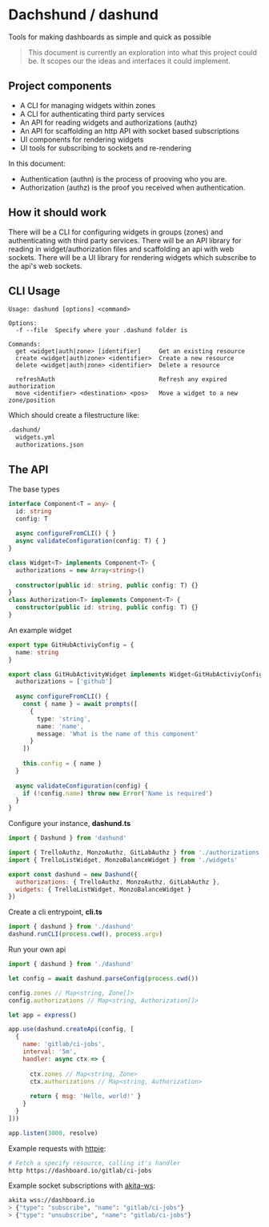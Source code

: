 # Dachshund / dashund

Tools for making dashboards as simple and quick as possible

> This document is currently an exploration into what this project could be.
> It scopes our the ideas and interfaces it could implement.

## Project components

- A CLI for managing widgets within zones
- A CLI for authenticating third party services
- An API for reading widgets and authorizations (authz)
- An API for scaffolding an http API with socket based subscriptions
- UI components for rendering widgets
- UI tools for subscribing to sockets and re-rendering

In this document:

* Authentication (authn) is the process of prooving who you are.
* Authorization (authz) is the proof you received when authentication.

## How it should work

There will be a CLI for configuring widgets in groups (zones) and authenticating with third party services.
There will be an API library for reading in widget/authorization files and scaffolding an api with web sockets.
There will be a UI library for rendering widgets which subscribe to the api's web sockets.

## CLI Usage

```
Usage: dashund [options] <command>

Options:
  -f --file  Specify where your .dashund folder is

Commands:
  get <widget|auth|zone> [identifier]     Get an existing resource
  create <widget|auth|zone> <identifier>  Create a new resource
  delete <widget|auth|zone> <identifier>  Delete a resource
  
  refreshAuth                             Refresh any expired authorization
  move <identifier> <destination> <pos>   Move a widget to a new zone/position
```

Which should create a filestructure like:

```bash
.dashund/
  widgets.yml
  authorizations.json
```

## The API

The base types

```ts
interface Component<T = any> {
  id: string
  config: T
  
  async configureFromCLI() { }
  async validateConfiguration(config: T) { }
}

class Widget<T> implements Component<T> {
  authorizations = new Array<string>()
  
  constructor(public id: string, public config: T) {}
}
class Authorization<T> implements Component<T> {
  constructor(public id: string, public config: T) {}
}
```

An example widget

```ts
export type GitHubActiviyConfig = {
  name: string
}

export class GitHubActivityWidget implements Widget<GitHubActiviyConfig> {
  authorizations = ['github']
  
  async configureFromCLI() {
    const { name } = await prompts([
      {
        type: 'string',
        name: 'name',
        message: 'What is the name of this component'
      }
    ])
    
    this.config = { name }
  }
  
  async validateConfiguration(config) {
    if (!config.name) throw new Error('Name is required')
  }
}
```

Configure your instance, **dashund.ts**

```js
import { Dashund } from 'dashund'

import { TrelloAuthz, MonzoAuthz, GitLabAuthz } from './authorizations'
import { TrelloListWidget, MonzoBalanceWidget } from './widgets'

export const dashund = new Dashund({
  authorizations: { TrelloAuthz, MonzoAuthz, GitLabAuthz },
  widgets: { TrelloListWidget, MonzoBalanceWidget }
})
```

Create a cli entrypoint, **cli.ts**

```ts
import { dashund } from './dashund'
dashund.runCLI(process.cwd(), process.argv)
```

Run your own api

```js
import { dashund } from './dashund'

let config = await dashund.parseConfig(process.cwd())

config.zones // Map<string, Zone[]>
config.authorizations // Map<string, Authorization[]>

let app = express()

app.use(dashund.createApi(config, [
  {
    name: 'gitlab/ci-jobs',
    interval: '5m',
    handler: async ctx => {
      
      ctx.zones // Map<string, Zone>
      ctx.authorizations // Map<string, Authorization>
      
      return { msg: 'Hello, world!' }
    }
  }
]))

app.listen(3000, resolve)
```

Example requests with [httpie](https://httpie.org/):

```bash
# Fetch a specify resource, calling it's handler
http https://dashboard.io/gitlab/ci-jobs
```

Example socket subscriptions with [akita-ws](https://github.com/robb-j/akita):

```bash
akita wss://dashboard.io
> {"type": "subscribe", "name": "gitlab/ci-jobs"}
> {"type": "unsubscribe", "name": "gitlab/ci-jobs"}
```
